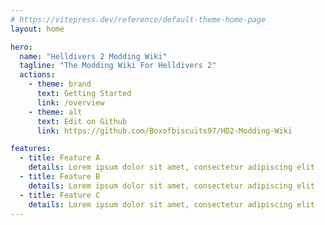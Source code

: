 ```yaml
---
# https://vitepress.dev/reference/default-theme-home-page
layout: home

hero:
  name: "Helldivers 2 Modding Wiki"
  tagline: "The Modding Wiki For Helldivers 2"
  actions:
    - theme: brand
      text: Getting Started
      link: /overview
    - theme: alt
      text: Edit on Github
      link: https://github.com/Boxofbiscuits97/HD2-Modding-Wiki

features:
  - title: Feature A
    details: Lorem ipsum dolor sit amet, consectetur adipiscing elit
  - title: Feature B
    details: Lorem ipsum dolor sit amet, consectetur adipiscing elit
  - title: Feature C
    details: Lorem ipsum dolor sit amet, consectetur adipiscing elit
---
```


